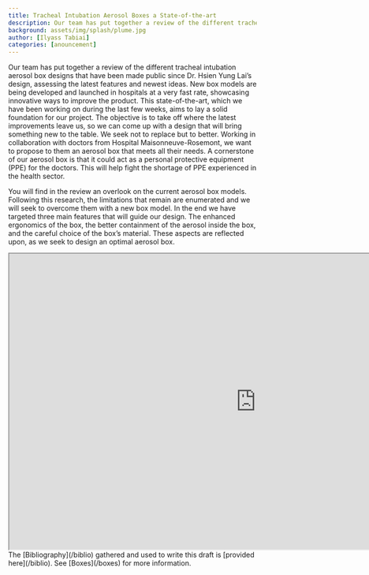 ```yaml
---
title: Tracheal Intubation Aerosol Boxes a State-of-the-art
description: Our team has put together a review of the different tracheal intubation aerosol box designs that have been made public since Dr. Hsien Yung Lai’s design, assessing the latest features and newest ideas. This state-of-the-art, which we have been working on during the last few weeks, aims to lay a solid foundation for our project.
background: assets/img/splash/plume.jpg
author: [Ilyass Tabiai]
categories: [anouncement]
---
```


Our team has put together a review of the different tracheal intubation aerosol box designs that have been made public since Dr. Hsien Yung Lai’s design, assessing the latest features and newest ideas. New box models are being developed and launched in hospitals at a very fast rate, showcasing innovative ways to improve the product.  This state-of-the-art, which we have been working on during the last few weeks, aims to lay a solid foundation for our project. The objective is to take off where the latest improvements leave us, so we can come up with a design that will bring something new to the table. We seek not to replace but to better. Working in collaboration with doctors from Hospital Maisonneuve-Rosemont, we want to propose to them an aerosol box that meets all their needs. A cornerstone of our aerosol box is that it could act as a personal protective equipment (PPE) for the doctors. This will help fight the shortage of PPE experienced in the health sector. 

You will find in the review an overlook on the current aerosol box models. Following this research, the limitations that remain are enumerated and we will seek to overcome them with a new box model. In the end we have targeted three main features that will guide our design. The enhanced ergonomics of the box, the better containment of the aerosol inside the box, and the careful choice of the box’s material. These aspects are reflected upon, as we seek to design an optimal aerosol box. 

<center>
<iframe src="https://docs.google.com/document/d/e/2PACX-1vSH4ta1g5HEDb4WStKf1OK12sYJ50IZA7QaGyHb6YTKX5E7HYFOHDD6Y6F8nEzE1zLTC86OYaVEEEwX/pub?embedded=true" width="1000" height="600"></iframe>
</center>
The [Bibliography](/biblio) gathered and used to write this draft is [provided here](/biblio). 
See [Boxes](/boxes) for more information.